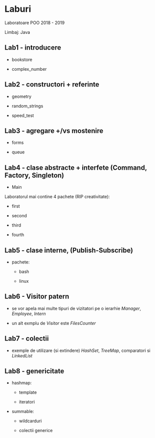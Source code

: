 # Laburi

Laboratoare POO 2018 - 2019

Limbaj: Java

## Lab1 - introducere

- bookstore

- complex_number

## Lab2 - constructori + referinte

- geometry

- random_strings

- speed_test

## Lab3 - agregare +/vs mostenire

- forms

- queue

## Lab4 - clase abstracte + interfete (Command, Factory, Singleton)

- Main

Laboratorul mai contine 4 pachete (RIP creativitate):

- first

- second

- third

- fourth

## Lab5 - clase interne, (Publish-Subscribe)

- pachete:
	- bash

	- linux

## Lab6 - Visitor patern

- se vor apela mai multe tipuri de vizitatori pe o ierarhie *Manager*, *Employee*, *Intern*

- un alt exmplu de *Visitor* este *FilesCounter*

## Lab7 - colectii

- exemple de utilizare (si extindere) *HashSet*, *TreeMap*, comparatori si *LinkedList*

## Lab8 - genericitate

- hashmap:
	- template

	- iteratori

- summable:
	- wildcarduri

	- colectii generice
